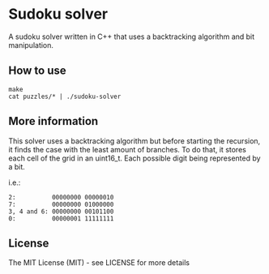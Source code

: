 # Sudoku solver
A sudoku solver written in C++ that uses a backtracking algorithm and bit manipulation.

## How to use
```shell
make
cat puzzles/* | ./sudoku-solver
```

## More information

This solver uses a backtracking algorithm but before starting the recursion, it finds the case with the least amount of branches. To do that, it stores each cell of the grid in an uint16_t. Each possible digit being represented by a bit.

i.e.:
```
2:          00000000 00000010
7:          00000000 01000000
3, 4 and 6: 00000000 00101100
0:          00000001 11111111
```

## License
The MIT License (MIT) - see LICENSE for more details
